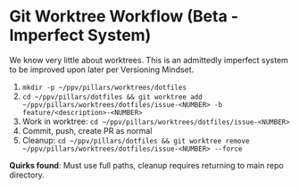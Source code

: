 # Git Worktree Workflow (Beta - Imperfect System)

We know very little about worktrees. This is an admittedly imperfect system to be improved upon later per Versioning Mindset.

1. `mkdir -p ~/ppv/pillars/worktrees/dotfiles`
2. `cd ~/ppv/pillars/dotfiles && git worktree add ~/ppv/pillars/worktrees/dotfiles/issue-<NUMBER> -b feature/<description>-<NUMBER>`
3. Work in worktree: `cd ~/ppv/pillars/worktrees/dotfiles/issue-<NUMBER>`
4. Commit, push, create PR as normal
5. Cleanup: `cd ~/ppv/pillars/dotfiles && git worktree remove ~/ppv/pillars/worktrees/dotfiles/issue-<NUMBER> --force`

**Quirks found**: Must use full paths, cleanup requires returning to main repo directory.
